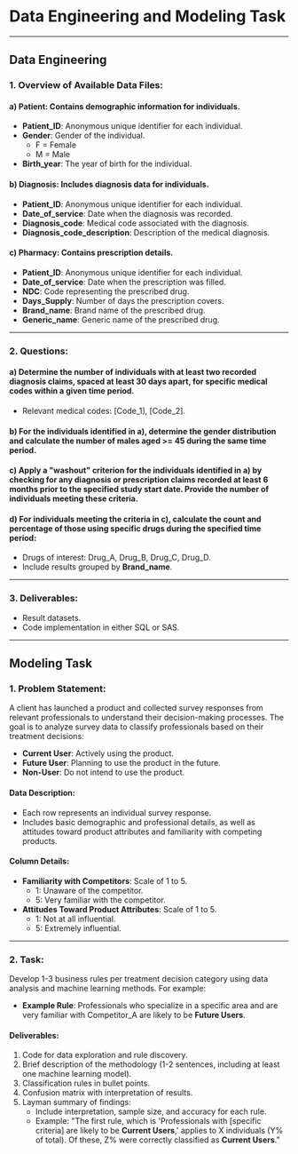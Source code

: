 # Data Engineering and Modeling Task

---

## Data Engineering

### 1. Overview of Available Data Files:
#### a) **Patient**: Contains demographic information for individuals.
- **Patient_ID**: Anonymous unique identifier for each individual.
- **Gender**: Gender of the individual.  
  - F = Female  
  - M = Male  
- **Birth_year**: The year of birth for the individual.

#### b) **Diagnosis**: Includes diagnosis data for individuals.
- **Patient_ID**: Anonymous unique identifier for each individual.
- **Date_of_service**: Date when the diagnosis was recorded.
- **Diagnosis_code**: Medical code associated with the diagnosis.
- **Diagnosis_code_description**: Description of the medical diagnosis.

#### c) **Pharmacy**: Contains prescription details.
- **Patient_ID**: Anonymous unique identifier for each individual.
- **Date_of_service**: Date when the prescription was filled.
- **NDC**: Code representing the prescribed drug.
- **Days_Supply**: Number of days the prescription covers.
- **Brand_name**: Brand name of the prescribed drug.
- **Generic_name**: Generic name of the prescribed drug.

---

### 2. Questions:
#### a) Determine the number of individuals with at least two recorded diagnosis claims, spaced at least 30 days apart, for specific medical codes within a given time period.
- Relevant medical codes: [Code_1], [Code_2].

#### b) For the individuals identified in **a)**, determine the gender distribution and calculate the number of males aged >= 45 during the same time period.

#### c) Apply a "washout" criterion for the individuals identified in **a)** by checking for any diagnosis or prescription claims recorded at least 6 months prior to the specified study start date. Provide the number of individuals meeting these criteria.

#### d) For individuals meeting the criteria in **c)**, calculate the count and percentage of those using specific drugs during the specified time period:
- Drugs of interest: Drug_A, Drug_B, Drug_C, Drug_D.
- Include results grouped by **Brand_name**.

---

### 3. Deliverables:
- Result datasets.
- Code implementation in either SQL or SAS.

---

## Modeling Task

### 1. Problem Statement:
A client has launched a product and collected survey responses from relevant professionals to understand their decision-making processes. The goal is to analyze survey data to classify professionals based on their treatment decisions:
- **Current User**: Actively using the product.
- **Future User**: Planning to use the product in the future.
- **Non-User**: Do not intend to use the product.

#### Data Description:
- Each row represents an individual survey response.
- Includes basic demographic and professional details, as well as attitudes toward product attributes and familiarity with competing products.

#### Column Details:
- **Familiarity with Competitors**: Scale of 1 to 5.
  - 1: Unaware of the competitor.
  - 5: Very familiar with the competitor.
- **Attitudes Toward Product Attributes**: Scale of 1 to 5.
  - 1: Not at all influential.
  - 5: Extremely influential.

---

### 2. Task:
Develop 1-3 business rules per treatment decision category using data analysis and machine learning methods. For example:
- **Example Rule**: Professionals who specialize in a specific area and are very familiar with Competitor_A are likely to be **Future Users**.

#### Deliverables:
1. Code for data exploration and rule discovery.
2. Brief description of the methodology (1-2 sentences, including at least one machine learning model).
3. Classification rules in bullet points.
4. Confusion matrix with interpretation of results.
5. Layman summary of findings:
   - Include interpretation, sample size, and accuracy for each rule.
   - Example: "The first rule, which is 'Professionals with [specific criteria] are likely to be **Current Users**,' applies to X individuals (Y% of total). Of these, Z% were correctly classified as **Current Users**."
